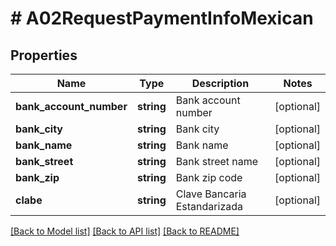 # # A02RequestPaymentInfoMexican

## Properties

Name | Type | Description | Notes
------------ | ------------- | ------------- | -------------
**bank_account_number** | **string** | Bank account number | [optional]
**bank_city** | **string** | Bank city | [optional]
**bank_name** | **string** | Bank name | [optional]
**bank_street** | **string** | Bank street name | [optional]
**bank_zip** | **string** | Bank zip code | [optional]
**clabe** | **string** | Clave Bancaria Estandarizada | [optional]

[[Back to Model list]](../../README.md#models) [[Back to API list]](../../README.md#endpoints) [[Back to README]](../../README.md)
